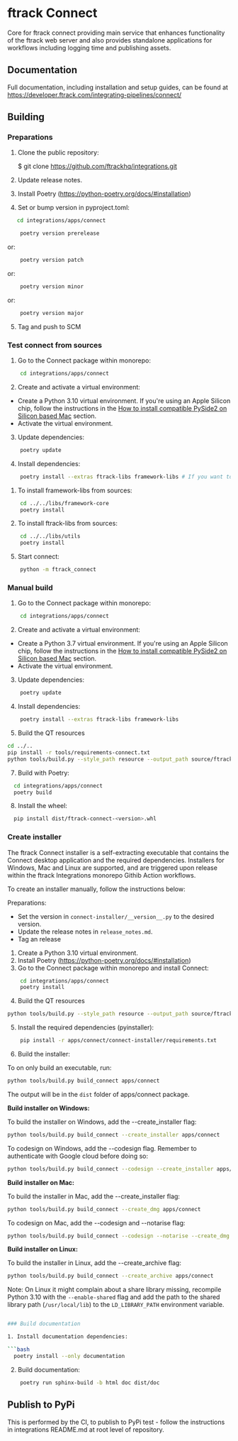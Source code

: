 # ftrack Connect

Core for ftrack connect providing main service that enhances
functionality of the ftrack web server and also provides standalone
applications for workflows including logging time and publishing assets.

## Documentation

Full documentation, including installation and setup guides, can be
found at <https://developer.ftrack.com/integrating-pipelines/connect/>

## Building

### Preparations

1. Clone the public repository:

    $ git clone https://github.com/ftrackhq/integrations.git

2. Update release notes.

3. Install Poetry (https://python-poetry.org/docs/#installation)

4. Set or bump version in pyproject.toml:

```bash
   cd integrations/apps/connect
```


```bash
    poetry version prerelease
```
or:
```bash
    poetry version patch
```
or:
```bash
    poetry version minor
```
or:
```bash
    poetry version major
```

5. Tag and push to SCM


### Test connect from sources

1. Go to the Connect package within monorepo:

```bash
    cd integrations/apps/connect
```

2. Create and activate a virtual environment:
- Create a Python 3.10 virtual environment. If you're using an Apple Silicon chip, follow the instructions in the [How to install compatible PySide2 on Silicon based Mac](../../README.md#how-to-install-compatible-pyside2-on-silicon-based-mac) section.
- Activate the virtual environment. 

3. Update dependencies:

```bash
    poetry update
```

4. Install dependencies:

```bash
    poetry install --extras ftrack-libs framework-libs # If you want to manually use ftrack-libraries from sources, don't install extras and manually install them following its own readme file.
```
   1. To install framework-libs from sources:
   ```bash
       cd ../../libs/framework-core
       poetry install
   ```

   2. To install ftrack-libs from sources:
   ```bash
       cd ../../libs/utils
       poetry install
   ```

5. Start connect:

```bash
    python -m ftrack_connect
```

### Manual build

1. Go to the Connect package within monorepo:

```bash
    cd integrations/apps/connect
```

2. Create and activate a virtual environment:
- Create a Python 3.7 virtual environment. If you're using an Apple Silicon chip, follow the instructions in the [How to install compatible PySide2 on Silicon based Mac](../../README.md#how-to-install-compatible-pyside2-on-silicon-based-mac) section.
- Activate the virtual environment. 

3. Update dependencies:

```bash
    poetry update
```

4. Install dependencies:

```bash
    poetry install --extras ftrack-libs framework-libs
```

5. Build the QT resources

```bash
cd ../..
pip install -r tools/requirements-connect.txt
python tools/build.py --style_path resource --output_path source/ftrack_connect/ui/resource.py build_qt_resources --pyside_version 6 apps/connect
```

7. Build with Poetry:

```bash
  cd integrations/apps/connect
  poetry build
```

8. Install the wheel:

```bash
  pip install dist/ftrack-connect-<version>.whl
```


### Create installer

The ftrack Connect installer is a self-extracting executable that contains the
Connect desktop application and the required dependencies. Installers for Windows,
Mac and Linux are supported, and are triggered upon release within the ftrack
Integrations monorepo Githib Action workflows.

To create an installer manually, follow the instructions below:

Preparations:

- Set the version in `connect-installer/__version__.py` to the desired version.
- Update the release notes in `release_notes.md`.
- Tag an release

1. Create a Python 3.10 virtual environment.
2. Install Poetry (https://python-poetry.org/docs/#installation)
3. Go to the Connect package within monorepo and install Connect:

```bash
    cd integrations/apps/connect
    poetry install
```
4. Build the QT resources

```bash
python tools/build.py --style_path resource --output_path source/ftrack_connect/ui/resource.py build_qt_resources --pyside_version 6 apps/connect
```

5. Install the required dependencies (pyinstaller):

```bash
    pip install -r apps/connect/connect-installer/requirements.txt
```

6. Build the installer:

To on only build an executable, run:

```bash
python tools/build.py build_connect apps/connect
```

The output will be in the `dist` folder of apps/connect package.


**Build installer on Windows:**

To build the installer on Windows, add the --create_installer flag:

```bash
python tools/build.py build_connect --create_installer apps/connect 
```

To codesign on Windows, add the --codesign flag. Remember to authenticate with Google cloud before doing so:

```bash
python tools/build.py build_connect --codesign --create_installer apps/connect 
```


**Build installer on Mac:**

To build the installer in Mac, add the --create_installer flag:

```bash
python tools/build.py build_connect --create_dmg apps/connect 
```

To codesign on Mac, add the --codesign and --notarise flag:

```bash
python tools/build.py build_connect --codesign --notarise --create_dmg apps/connect 
```


**Build installer on Linux:**

To build the installer in Linux, add the --create_archive flag:

```bash
python tools/build.py build_connect --create_archive apps/connect 
```

Note: On Linux it might complain about a share library missing, recompile Python 3.10 with the `--enable-shared` flag 
and add the path to the shared library path (`/usr/local/lib`) to the `LD_LIBRARY_PATH` environment variable.

```bash

### Build documentation

1. Install documentation dependencies:

```bash
  poetry install --only documentation
```

2. Build documentation:

```bash
    poetry run sphinx-build -b html doc dist/doc
```

## Publish to PyPi

This is performed by the CI, to publish to PyPi test - follow the instructions in integrations README.md at root level of 
repository.

